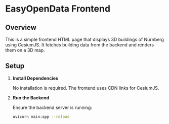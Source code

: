 # EasyOpenData Frontend

## Overview

This is a simple frontend HTML page that displays 3D buildings of Nürnberg using CesiumJS. It fetches building data from the backend and renders them on a 3D map.

## Setup

1. **Install Dependencies**

   No installation is required. The frontend uses CDN links for CesiumJS.

2. **Run the Backend**

   Ensure the backend server is running:

   ```bash
   uvicorn main:app --reload
